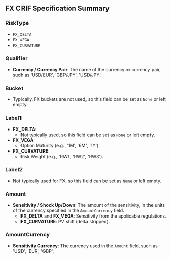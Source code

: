 ## FX CRIF Specification Summary

### RiskType
- `FX_DELTA`
- `FX_VEGA`
- `FX_CURVATURE`

### Qualifier
- **Currency / Currency Pair**: The name of the currency or currency pair, such as 'USD/EUR', 'GBP/JPY', 'USD/JPY'.

### Bucket
- Typically, FX buckets are not used, so this field can be set as `None` or left empty.

### Label1
- **FX_DELTA**:
  - Not typically used, so this field can be set as `None` or left empty.
- **FX_VEGA**:
  - Option Maturity (e.g., '1M', '6M', '1Y').
- **FX_CURVATURE**:
  - Risk Weight (e.g., 'RW1', 'RW2', 'RW3').

### Label2
- Not typically used for FX, so this field can be set as `None` or left empty.

### Amount
- **Sensitivity / Shock Up/Down**: The amount of the sensitivity, in the units of the currency specified in the `AmountCurrency` field.
  - **FX_DELTA** and **FX_VEGA**: Sensitivity from the applicable regulations.
  - **FX_CURVATURE**: PV shift (delta stripped).

### AmountCurrency
- **Sensitivity Currency**: The currency used in the `Amount` field, such as 'USD', 'EUR', 'GBP'.
